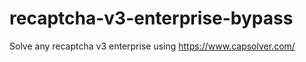# recaptcha-v3-enterprise-bypass
Solve any recaptcha v3 enterprise using https://www.capsolver.com/



                                                                                                                                            